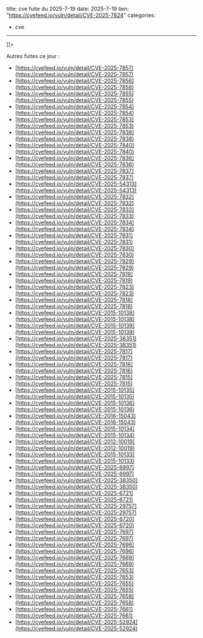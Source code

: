  
title: cve fuite du 2025-7-19
date: 2025-7-19
lien: "https://cvefeed.io/vuln/detail/CVE-2025-7824"
categories:
  - cve
---

]]>


Autres fuites ce jour :
- [https://cvefeed.io/vuln/detail/CVE-2025-7857](https://cvefeed.io/vuln/detail/CVE-2025-7857)
- [https://cvefeed.io/vuln/detail/CVE-2025-7856](https://cvefeed.io/vuln/detail/CVE-2025-7856)
- [https://cvefeed.io/vuln/detail/CVE-2025-7855](https://cvefeed.io/vuln/detail/CVE-2025-7855)
- [https://cvefeed.io/vuln/detail/CVE-2025-7854](https://cvefeed.io/vuln/detail/CVE-2025-7854)
- [https://cvefeed.io/vuln/detail/CVE-2025-7853](https://cvefeed.io/vuln/detail/CVE-2025-7853)
- [https://cvefeed.io/vuln/detail/CVE-2025-7838](https://cvefeed.io/vuln/detail/CVE-2025-7838)
- [https://cvefeed.io/vuln/detail/CVE-2025-7840](https://cvefeed.io/vuln/detail/CVE-2025-7840)
- [https://cvefeed.io/vuln/detail/CVE-2025-7836](https://cvefeed.io/vuln/detail/CVE-2025-7836)
- [https://cvefeed.io/vuln/detail/CVE-2025-7837](https://cvefeed.io/vuln/detail/CVE-2025-7837)
- [https://cvefeed.io/vuln/detail/CVE-2025-54313](https://cvefeed.io/vuln/detail/CVE-2025-54313)
- [https://cvefeed.io/vuln/detail/CVE-2025-7832](https://cvefeed.io/vuln/detail/CVE-2025-7832)
- [https://cvefeed.io/vuln/detail/CVE-2025-7833](https://cvefeed.io/vuln/detail/CVE-2025-7833)
- [https://cvefeed.io/vuln/detail/CVE-2025-7834](https://cvefeed.io/vuln/detail/CVE-2025-7834)
- [https://cvefeed.io/vuln/detail/CVE-2025-7831](https://cvefeed.io/vuln/detail/CVE-2025-7831)
- [https://cvefeed.io/vuln/detail/CVE-2025-7830](https://cvefeed.io/vuln/detail/CVE-2025-7830)
- [https://cvefeed.io/vuln/detail/CVE-2025-7829](https://cvefeed.io/vuln/detail/CVE-2025-7829)
- [https://cvefeed.io/vuln/detail/CVE-2025-7819](https://cvefeed.io/vuln/detail/CVE-2025-7819)
- [https://cvefeed.io/vuln/detail/CVE-2025-7823](https://cvefeed.io/vuln/detail/CVE-2025-7823)
- [https://cvefeed.io/vuln/detail/CVE-2025-7818](https://cvefeed.io/vuln/detail/CVE-2025-7818)
- [https://cvefeed.io/vuln/detail/CVE-2015-10138](https://cvefeed.io/vuln/detail/CVE-2015-10138)
- [https://cvefeed.io/vuln/detail/CVE-2015-10139](https://cvefeed.io/vuln/detail/CVE-2015-10139)
- [https://cvefeed.io/vuln/detail/CVE-2025-38351](https://cvefeed.io/vuln/detail/CVE-2025-38351)
- [https://cvefeed.io/vuln/detail/CVE-2025-7817](https://cvefeed.io/vuln/detail/CVE-2025-7817)
- [https://cvefeed.io/vuln/detail/CVE-2025-7816](https://cvefeed.io/vuln/detail/CVE-2025-7816)
- [https://cvefeed.io/vuln/detail/CVE-2025-7815](https://cvefeed.io/vuln/detail/CVE-2025-7815)
- [https://cvefeed.io/vuln/detail/CVE-2015-10135](https://cvefeed.io/vuln/detail/CVE-2015-10135)
- [https://cvefeed.io/vuln/detail/CVE-2015-10136](https://cvefeed.io/vuln/detail/CVE-2015-10136)
- [https://cvefeed.io/vuln/detail/CVE-2016-15043](https://cvefeed.io/vuln/detail/CVE-2016-15043)
- [https://cvefeed.io/vuln/detail/CVE-2015-10134](https://cvefeed.io/vuln/detail/CVE-2015-10134)
- [https://cvefeed.io/vuln/detail/CVE-2012-10019](https://cvefeed.io/vuln/detail/CVE-2012-10019)
- [https://cvefeed.io/vuln/detail/CVE-2015-10133](https://cvefeed.io/vuln/detail/CVE-2015-10133)
- [https://cvefeed.io/vuln/detail/CVE-2025-6997](https://cvefeed.io/vuln/detail/CVE-2025-6997)
- [https://cvefeed.io/vuln/detail/CVE-2025-38350](https://cvefeed.io/vuln/detail/CVE-2025-38350)
- [https://cvefeed.io/vuln/detail/CVE-2025-6721](https://cvefeed.io/vuln/detail/CVE-2025-6721)
- [https://cvefeed.io/vuln/detail/CVE-2025-29757](https://cvefeed.io/vuln/detail/CVE-2025-29757)
- [https://cvefeed.io/vuln/detail/CVE-2025-6720](https://cvefeed.io/vuln/detail/CVE-2025-6720)
- [https://cvefeed.io/vuln/detail/CVE-2025-7697](https://cvefeed.io/vuln/detail/CVE-2025-7697)
- [https://cvefeed.io/vuln/detail/CVE-2025-7696](https://cvefeed.io/vuln/detail/CVE-2025-7696)
- [https://cvefeed.io/vuln/detail/CVE-2025-7669](https://cvefeed.io/vuln/detail/CVE-2025-7669)
- [https://cvefeed.io/vuln/detail/CVE-2025-7653](https://cvefeed.io/vuln/detail/CVE-2025-7653)
- [https://cvefeed.io/vuln/detail/CVE-2025-7655](https://cvefeed.io/vuln/detail/CVE-2025-7655)
- [https://cvefeed.io/vuln/detail/CVE-2025-7658](https://cvefeed.io/vuln/detail/CVE-2025-7658)
- [https://cvefeed.io/vuln/detail/CVE-2025-7661](https://cvefeed.io/vuln/detail/CVE-2025-7661)
- [https://cvefeed.io/vuln/detail/CVE-2025-52924](https://cvefeed.io/vuln/detail/CVE-2025-52924)
